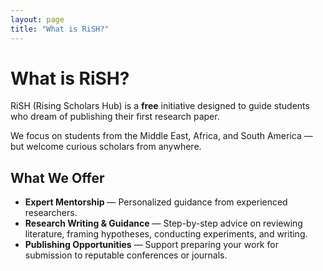 ```yaml
---
layout: page
title: "What is RiSH?"
---
```


# What is RiSH?

RiSH (Rising Scholars Hub) is a **free** initiative designed to guide students who dream of publishing their first research paper.  

We focus on students from the Middle East, Africa, and South America — but welcome curious scholars from anywhere.

## What We Offer

- **Expert Mentorship** — Personalized guidance from experienced researchers.
- **Research Writing & Guidance** — Step-by-step advice on reviewing literature, framing hypotheses, conducting experiments, and writing.
- **Publishing Opportunities** — Support preparing your work for submission to reputable conferences or journals.
